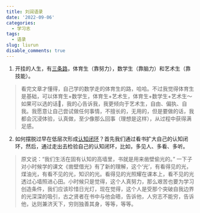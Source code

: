 ```yaml
---
title: 刘润语录
date: '2022-09-06'
categories:
  - 学习志
tags:
  - 语录
slug: liurun
disable_comments: true
---
```


1. 开挂的人生，有[三条路](https://mp.weixin.qq.com/s/InWLfSVS1l_d0uz9r7by6w)，体育生（靠努力），数学生（靠脑力）和艺术生（靠技能）。

> 看完文章才懂得，自己学的数学走的体育生的路，哈哈。不过我觉得体育生是基础，可以体育生+数学生，体育生+艺术生，体育生+数学生+艺术生～  如果可以选的话🤔，我的心告诉我，我更倾向于艺术生，自由、偏执、自我。我愿意让自己尝试做任何事情，不擅长的，无用的，但是要做的话，我都会沉浸体验，认真做，至少像那么回事（理想是这样），从过程中获得满足感。

2. 如何摆脱过早在低层次形成[认知闭环](https://mp.weixin.qq.com/s/1Wgk7HOzRxuk4mjhFFizlw)？首先我们通过看书扩大自己的认知闭环，然后，通过走出去检验自己的认知闭环，比如，多见人、多看、多听。

> 原文说：“我们生活在固有认知的高墙里，书就是用来凿壁偷光的。” 一下子对小时候学的课文《凿壁借光》有了新的理解，这个‘光’，有看得见的光，煤油光，有看不见的光，知识的光。看得见的光照耀在课本上，看不见的光透过心墙照进心田。小时候只是觉得，这个人真努力，那么艰苦也要为学习创造条件，我们应该珍惜日光灯，现在觉得，这个人是受那个突破自我边界的光深深的吸引，古之贤者在书中与他会晤，告诉他，人穷志不能穷，告诉他，达则兼济天下，穷则独善其身，等等，等等。
